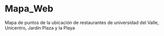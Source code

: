 # Mapa_Web
Mapa de puntos de la ubicación de restaurantes de universidad del Valle, Unicentro, Jardin Plaza y la Playa
